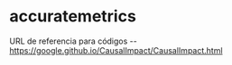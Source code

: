 # accuratemetrics
URL de referencia para códigos -- https://google.github.io/CausalImpact/CausalImpact.html
